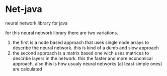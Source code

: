 # Net-java
neural network library for java


for this neural network library there are two variations.
1. the first is a node based approach that uses single node arrays to describe the neural network. this is kind of a dumb and slow approach
2. the second approach is a matrix based one wich uses matrices to describe layers in the network. this the faster and more economical approach, also this is how usualy neural networks (at least simple ones) are calculated
